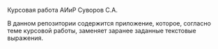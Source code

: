 Курсовая работа АИиР Суворов С.А.

В данном репозитории содержится приложение, которое, согласно теме курсовой работы, заменяет заранее заданные 
текстовые выражения.
